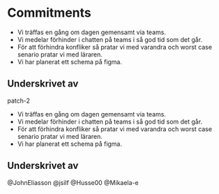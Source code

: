 # Commitments

- Vi träffas en gång om dagen gemensamt via teams.
- Vi medelar förhinder i chatten på teams i så god tid som det går.
- För att förhindra konfliker så pratar vi med varandra och worst case senario pratar vi med läraren.
- Vi har planerat ett schema på figma.

## Underskrivet av

 patch-2
  -  Vi träffas en gång om dagen gemensamt via teams.
  -  Vi medelar förhinder i chatten på teams i så god tid som det går.
  -  För att förhindra konfliker så pratar vi med varandra och worst case senario pratar vi med läraren.
  -  Vi har planerat ett schema på figma.


   ## Underskrivet av
   @JohnEliasson
   @jsilf
   @Husse00
   @Mikaela-e

